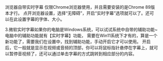 浏览器自带实时字幕
仅限Chrome浏览器使用，并且需要安装的是Chrome 89版本才行。
点开浏览器设置，选择“无障碍”，开启“实时字幕”选项就可以了。还可以在此设置字幕的字体、大小。

3.微软实时字幕如果你的电脑是Windows系统，可以试试系统中自带的辅助功能~电脑中的辅助功能就有【实时字幕】功能，
需要在Win11系统下才有的，算是一个新功能了，需要我们在设置中，找到辅助功能，手动开启它才可以使用。
开启后，它一般就是显示在视频或音频的顶部，你可以将鼠标指针悬停在字幕上，就可以暂停音视频了，还可以通过单击字幕的方式跳转到相应部分的内容。

